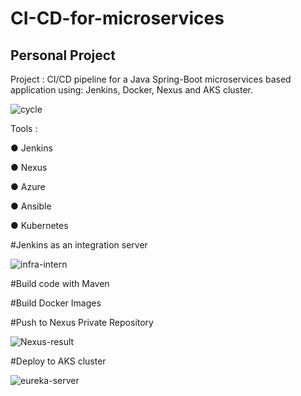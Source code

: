 # CI-CD-for-microservices
## Personal Project


Project : CI/CD pipeline for a Java Spring-Boot microservices based application using: Jenkins, Docker, Nexus and AKS cluster.

![cycle](https://user-images.githubusercontent.com/73407173/188869682-11c50d8f-58c2-4d81-bf43-a3ba12bdeb5a.png)


Tools :

●	Jenkins

●	Nexus

●	Azure

●	Ansible

●	Kubernetes


#Jenkins as an integration server

![infra-intern](https://user-images.githubusercontent.com/73407173/188869953-86a892e0-8948-4c1c-b0f0-bf9cf3c3d8c9.png)

#Build code with Maven

#Build Docker Images

#Push to Nexus Private Repository

![Nexus-result](https://user-images.githubusercontent.com/73407173/188870032-350cb50e-323a-47a8-a3f3-971edd6d7b60.png)

#Deploy to AKS cluster

![eureka-server](https://user-images.githubusercontent.com/73407173/188870199-ed7b7523-c7ea-475f-a1fd-8368a0bf3362.png)

